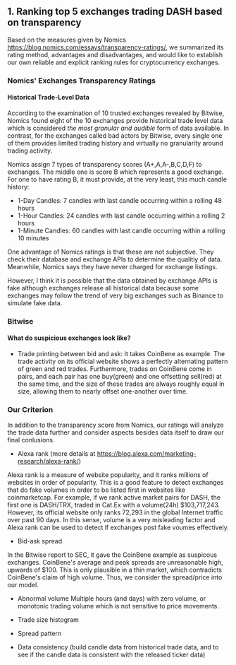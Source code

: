 ## 1. Ranking top 5 exchanges trading DASH based on transparency

Based on the measures given by Nomics https://blog.nomics.com/essays/transparency-ratings/, we summarized its rating method, advantages and disadvantages, and would like to establish our own reliable and explicit ranking rules for cryptocurrency exchanges.

### Nomics' Exchanges Transparency Ratings

#### Historical Trade-Level Data
According to the examination of 10 trusted exchanges revealed by Bitwise, Nomics found eight of the 10 exchanges provide historical trade level data which is considered *the most granular and audible* form of data available. In contrast, for the exchanges called bad actors by Bitwise, every single one of them provides limited trading history and virtually no granularity around trading activity.

Nomics assign 7 types of transparency scores (A+,A,A-,B,C,D,F) to exchanges. The middle one is score B which represents a good exchange. For one to have rating B, it must provide, at the very least, this much candle history:
* 1-Day Candles: 7 candles with last candle occurring within a rolling 48 hours
* 1-Hour Candles: 24 candles with last candle occurring within a rolling 2 hours
* 1-Minute Candles: 60 candles with last candle occurring within a rolling 10 minutes

One advantage of Nomics ratings is that these are not subjective. They check their database and exchange APIs to determine the qualitiy of data. Meanwhile, Nomics says they have never charged for exchange listings. 

However, I think it is possible that the data obtained by exchange APIs is fake although exchanges release all historical data because some exchanges may follow the trend of very big exchanges such as Binance to simulate fake data. 

### Bitwise

#### What do suspicious exchanges look like?

* Trade printing between bid and ask: 
It takes CoinBene as example. The trade activity on its official website shows a perfectly alternating pattern of green and red trades. Furthermore, trades on CoinBene come in pairs, and each pair has one buy(green) and one offsetting sell(red) at the same time, and the size of these trades are always roughly equal in size, allowing them to nearly offset one-another over time.


### Our Criterion 

In addition to the transparency score from Nomics, our ratings will analyze the trade data further and consider aspects besides data itself to draw our final conlusions.

* Alexa rank (more details at https://blog.alexa.com/marketing-research/alexa-rank/)

Alexa rank is a measure of website popularity, and it ranks millions of websites in order of popularity. This is a good feature to detect exchanges that do fake volumes in order to be listed first in websites like coinmarketcap. For example, if we rank active market pairs for DASH, the first one is DASH/TRX, traded in Cat.Ex with a volume(24h) $103,717,243. However, its official website only ranks 72,293 in the global Internet traffic over past 90 days. In this sense, volume is a very misleading factor and Alexa rank can be used to detect if exchanges post fake voumes effectively.

* Bid-ask spread

In the Bitwise report to SEC, it gave the CoinBene example as suspicous exchanges. CoinBene's average and peak spreads are unreasonable high, upwards of $100. This is only plausible in a thin market, which contradicts CoinBene's claim of high volume. Thus, we consider the spread/price into our model.

* Abnormal volume
Multiple hours (and days) with zero volume, or monotonic trading volume which is not sensitive to price movements.

* Trade size histogram

* Spread pattern

* Data consistency
(build candle data from historical trade data, and to see if the candle data is consistent with the released ticker data)


